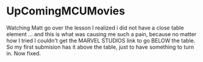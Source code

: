 # UpComingMCUMovies
Watching Matt go over the lesson I realized i did not have a close table element ... and this is what was causing me such a pain, because no matter how I tried I couldn't get the MARVEL STUDIOS link to go BELOW the table. So my first submision has it above the table, just to have something to turn in. Now fixed.
